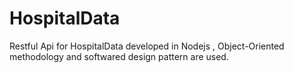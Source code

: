 # HospitalData
Restful Api for HospitalData developed in Nodejs , Object-Oriented methodology and softwared design pattern are used.
